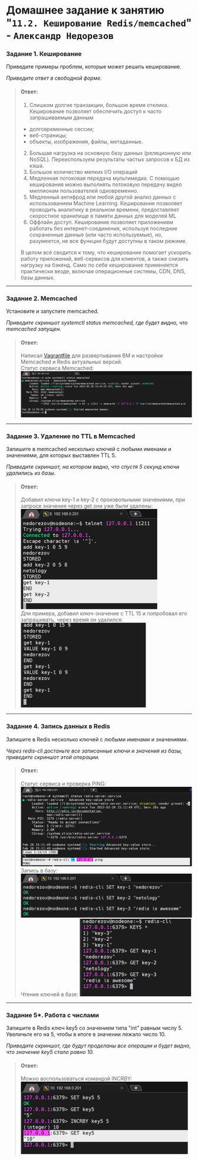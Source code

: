 # Домашнее задание к занятию "`11.2. Кеширование Redis/memcached`" - `Александр Недорезов`

### Задание 1. Кеширование 

Приведите примеры проблем, которые может решить кеширование. 

*Приведите ответ в свободной форме.*

> #### Ответ:
> 1. Слишком долгие транзакции, большое время отклика. Кеширование позволяет обеспечить доступ к часто запрашиваемым данным 
>   * долговременные сессии;
>   * веб-страницы;
>   * объекты, изображения, файлы, метаданные.
> 2. Большая нагрузка на основную базу данных (реляционную или NoSQL). Переиспользуем результаты частых запросов к БД из кэша.
> 3. Большое количество мелких I/O операций 
> 4. Медленная потоковая передача мультимедиа. С помощью кеширования можно выполнять потоковую передачу видео миллионам пользователей одновременно.
> 5. Медленный антифрод или любой другой анализ данных с использованием Machine Learning. Кеширование позволяет проводить аналитику в реальном времени, предоставляет скоростное хранилище в памяти данных для моделей ML
> 6. Оффлайн доступ. Кеширование позволяет приложениям работать без интернет-соединения, используя последние сохраненные данные (или часто используемые), но, разумеется, не все функции будут доступны в таком режиме.
>  
> В целом всё сводится к тому, что кеширование помогает ускорить работу приложений, веб-сервисов для клиентов, а также снизить нагрузку на бэкенд. Само по себе кеширование применяется практически везде, включая операционные системы, CDN, DNS, базы данных.

---

### Задание 2. Memcached

Установите и запустите memcached.

*Приведите скриншот systemctl status memcached, где будет видно, что memcached запущен.*

> #### Ответ:
> Написал [Vagrantfile](https://github.com/smutosey/11-02-caching/blob/main/Vagrantfile) для развертывания ВМ и настройки Memcached и Redis актуальных версий.  
> Статус сервиса Memcached:  
> ![img](https://github.com/smutosey/11-02-caching/blob/main/img/2-01.png)
> 

---

### Задание 3. Удаление по TTL в Memcached

Запишите в memcached несколько ключей с любыми именами и значениями, для которых выставлен TTL 5. 

*Приведите скриншот, на котором видно, что спустя 5 секунд ключи удалились из базы.*

> #### Ответ:
> Добавил ключи key-1 и key-2 с произвольными значениями, при запросе значения через get они уже были удалены:  
> ![img](https://github.com/smutosey/11-02-caching/blob/main/img/3-01.png)  
> Для примера, добавил ключ-значение с TTL 15 и попробовал его запрашивать, через время он удалился:  
> ![img](https://github.com/smutosey/11-02-caching/blob/main/img/3-02.png)  

---

### Задание 4. Запись данных в Redis

Запишите в Redis несколько ключей с любыми именами и значениями. 

*Через redis-cli достаньте все записанные ключи и значения из базы, приведите скриншот этой операции.*

> #### Ответ:
> Статус сервиса и проверка PING:
> ![img](https://github.com/smutosey/11-02-caching/blob/main/img/4-01.png)  
> Запись в базу:
> ![img](https://github.com/smutosey/11-02-caching/blob/main/img/4-02.png)  
> Чтение ключей в базе:
> ![img](https://github.com/smutosey/11-02-caching/blob/main/img/4-03.png)  
>

---

### Задание 5*. Работа с числами 

Запишите в Redis ключ key5 со значением типа "int" равным числу 5. Увеличьте его на 5, чтобы в итоге в значении лежало число 10.  

*Приведите скриншот, где будут проделаны все операции и будет видно, что значение key5 стало равно 10.*

> #### Ответ:
> Можно воспользоваться командой INCRBY:
> ![img](https://github.com/smutosey/11-02-caching/blob/main/img/5-01.png)  
> 


